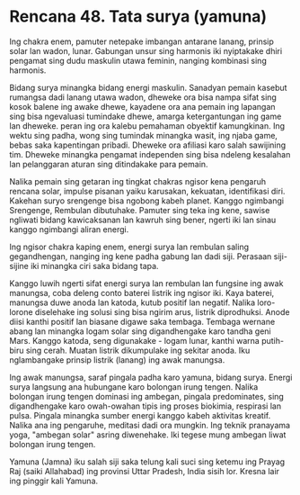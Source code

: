 # Rencana 48. Tata surya (yamuna)

Ing chakra enem, pamuter netepake imbangan antarane lanang, prinsip solar lan wadon, lunar. Gabungan unsur sing harmonis iki nyiptakake dhiri pengamat sing dudu maskulin utawa feminin, nanging kombinasi sing harmonis.

Bidang surya minangka bidang energi maskulin. Sanadyan pemain kasebut rumangsa dadi lanang utawa wadon, dheweke ora bisa nampa sifat sing kosok balene ing awake dhewe, kayadene ora ana pemain ing lapangan sing bisa ngevaluasi tumindake dhewe, amarga ketergantungan ing game lan dheweke. peran ing ora kalebu pemahaman obyektif kamungkinan. Ing wektu sing padha, wong sing tumindak minangka wasit, ing njaba game, bebas saka kapentingan pribadi. Dheweke ora afiliasi karo salah sawijining tim. Dheweke minangka pengamat independen sing bisa ndeleng kesalahan lan pelanggaran aturan sing ditindakake para pemain.

Nalika pemain sing getaran ing tingkat chakras ngisor kena pengaruh rencana solar, impulse pisanan yaiku karusakan, kekuatan, identifikasi diri. Kakehan suryo srengenge bisa ngobong kabeh planet. Kanggo ngimbangi Srengenge, Rembulan dibutuhake. Pamuter sing teka ing kene, sawise ngliwati bidang kawicaksanan lan kawruh sing bener, ngerti iki lan sinau kanggo ngimbangi aliran energi.

Ing ngisor chakra kaping enem, energi surya lan rembulan saling gegandhengan, nanging ing kene padha gabung lan dadi siji. Perasaan siji-sijine iki minangka ciri saka bidang tapa.

Kanggo luwih ngerti sifat energi surya lan rembulan lan fungsine ing awak manungsa, coba deleng conto baterei listrik ing ngisor iki. Kaya baterei, manungsa duwe anoda lan katoda, kutub positif lan negatif. Nalika loro-lorone diselehake ing solusi sing bisa ngirim arus, listrik diprodhuksi. Anode diisi kanthi positif lan biasane digawe saka tembaga. Tembaga wernane abang lan minangka logam solar sing digandhengake karo tandha geni Mars. Kanggo katoda, seng digunakake - logam lunar, kanthi warna putih-biru sing cerah. Muatan listrik dikumpulake ing sekitar anoda. Iku nglambangake prinsip listrik (lanang) ing awak manungsa.

Ing awak manungsa, saraf pingala padha karo yamuna, bidang surya. Energi surya langsung ana hubungane karo bolongan irung tengen. Nalika bolongan irung tengen dominasi ing ambegan, pingala predominates, sing digandhengake karo owah-owahan tipis ing proses biokimia, respirasi lan pulsa. Pingala minangka sumber energi kanggo kabeh aktivitas kreatif. Nalika ana ing pengaruhe, meditasi dadi ora mungkin. Ing teknik pranayama yoga, "ambegan solar" asring diwenehake. Iki tegese mung ambegan liwat bolongan irung tengen.

Yamuna (Jamna) iku salah siji saka telung kali suci sing ketemu ing Prayag Raj (saiki Allahabad) ing provinsi Uttar Pradesh, India sisih lor. Kresna lair ing pinggir kali Yamuna.
